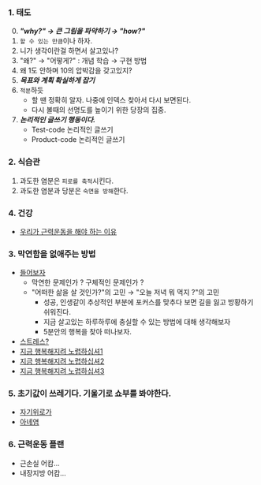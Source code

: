 ### 1. 태도
0. ***"why?" → 큰 그림을 파악하기 → "how?"*** 
1. `할 수 있는 만큼`이나 하자.
2. 니가 생각이란걸 하면서 살고있나?
3. "왜?" → "어떻게?" : 개념 학습 → 구현 방법
4. 왜 1도 안하며 10의 압박감을 갖고있지?
5. ***목표와 계획 확실하게 잡기***
6. `적분`하듯 
   - 할 땐 정확히 알자. 나중에 인덱스 찾아서 다시 보면된다. 
   - 다시 볼때의 선명도를 높이기 위한 당장의 집중.
7. ***논리적인 글쓰기 행동이다.***
    - Test-code 논리적인 글쓰기
    - Product-code 논리적인 글쓰기

### 2. 식습관
1. 과도한 염분은 `피로를 축적`시킨다.
2. 과도한 염분과 당분은 `숙면을 방해`한다.

### 4. 건강
- [우리가 근력운동을 해야 하는 이유](https://www.youtube.com/watch?v=_xItGbdNgR8&t=29s)

### 3. 막연함을 없애주는 방법
- [들어보자](https://www.youtube.com/watch?v=2fX8G78GukM)
    - 막연한 문제인가 ? 구체적인 문제인가 ?
    - "어떠한 삶을 살 것인가?"의 고민 → "오늘 저녁 뭐 먹지 ?"의 고민 
        - 성공, 인생같이 추상적인 부분에 포커스를 맞추다 보면 길을 잃고 방황하기 쉬워진다.
        - 지금 살고있는 하루하루에 충실할 수 있는 방법에 대해 생각해보자
        - 5분안의 행복을 찾아 떠나보자.
- [스트레스?](https://www.youtube.com/watch?v=BrSBJmoulsc)
- [지금 행복해지려 노렵하십셔1](https://www.youtube.com/watch?v=XMtQMDijumE)
- [지금 행복해지려 노렵하십셔2](https://www.youtube.com/watch?v=hkktujZM_FI)
- [지금 행복해지려 노렵하십셔3](https://www.youtube.com/watch?v=gMfm_xPZsR0)


### 5. 초기값이 쓰레기다. 기울기로 쇼부를 봐야한다.
- [자기위로가](https://www.youtube.com/watch?v=vNC01u0-NIE)
- [아녜염](https://www.youtube.com/watch?v=b84k3aSfaZM)

### 6. 근력운동 플랜
- 근손실 어캄... 
- 내장지방 어캄...